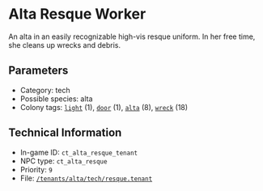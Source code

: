 # Alta Resque Worker

An alta in an easily recognizable high-vis resque uniform. In her free time, she cleans up wrecks and debris.

## Parameters

- Category: tech
- Possible species: alta
- Colony tags: [`light`](https://ceterai.github.io/MyEnternia/Wiki/Tags/Light) (1), [`door`](https://ceterai.github.io/MyEnternia/Wiki/Tags/Door) (1), [`alta`](https://ceterai.github.io/MyEnternia/Wiki/Tags/Alta) (8), [`wreck`](https://ceterai.github.io/MyEnternia/Wiki/Tags/Wreck) (18)

## Technical Information

- In-game ID: `ct_alta_resque_tenant`
- NPC type: `ct_alta_resque`
- Priority: `9`
- File: [`/tenants/alta/tech/resque.tenant`](https://github.com/Ceterai/Enternia/blob/main/tenants/alta/tech/resque.tenant)
